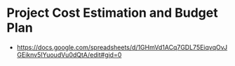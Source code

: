 # Project Cost Estimation and Budget Plan

- https://docs.google.com/spreadsheets/d/1GHmVd1ACq7GDL75EiqvqOvJGEiknv5IYuoudVu0dQtA/edit#gid=0



